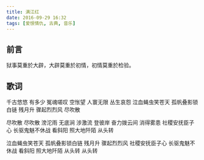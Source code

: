 ```yaml
---
title: 满江红 
date: 2016-09-29 16:32
tags: [爱恨情仇, 古典, 音乐]
---
```

## 前言

狱事莫重於大辟，大辟莫重於初情，初情莫重於检验。

## 歌词

千古悠悠 有多少 冤魂嗟叹
空怅望 人寰无限 丛生哀怨
泣血蝇虫笑苍天 孤帆叠影锁白链
残月升 骤起烈烈风 尽吹散
 
尽吹散 尽吹散
滂沱雨 无底涧
涉激流 登彼岸
奋力拨云间 消得雾患
社稷安抚臣子心 长驱鬼魅不休战
看斜阳 照大地阡陌 从头转
 
泣血蝇虫笑苍天 孤帆叠影锁白链
残月升 骤起烈烈风
社稷安抚臣子心 长驱鬼魅不休战
看斜阳 照大地阡陌
从头转 从头转
